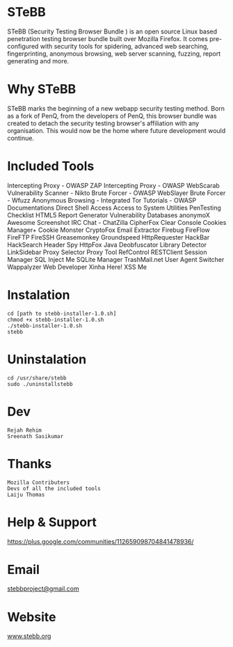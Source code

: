STeBB
=====

STeBB (Security Testing Browser Bundle ) is an open source Linux based penetration testing browser bundle built over Mozilla Firefox. It comes pre-configured with security tools for spidering, advanced web searching, fingerprinting, anonymous browsing, web server scanning, fuzzing, report generating and more.

Why STeBB
====
STeBB marks the beginning of a new webapp security testing method. Born as a fork of PenQ, from the developers of PenQ, this browser bundle was created to detach the security testing browser's affiliation with any organisation. This would now be the home where future development would continue.

Included Tools
====
Intercepting Proxy - OWASP ZAP
Intercepting Proxy - OWASP WebScarab
Vulnerability Scanner - Nikto
Brute Forcer - OWASP WebSlayer
Brute Forcer - Wfuzz
Anonymous Browsing - Integrated Tor
Tutorials - OWASP Documentations
Direct Shell Access
Access to System Utilities
PenTesting Checklist
HTML5 Report Generator
Vulnerability Databases
anonymoX
Awesome Screenshot
IRC Chat - ChatZilla
CipherFox
Clear Console
Cookies Manager+
Cookie Monster
CryptoFox
Email Extractor
Firebug
FireFlow
FireFTP
FireSSH
Greasemonkey
Groundspeed
HttpRequester
HackBar
HackSearch
Header Spy
HttpFox
Java Deobfuscator
Library Detector
LinkSidebar
Proxy Selector
Proxy Tool
RefControl
RESTClient
Session Manager
SQL Inject Me
SQLite Manager
TrashMail.net
User Agent Switcher
Wappalyzer
Web Developer
Xinha Here!
XSS Me

Instalation
====

    cd [path to stebb-installer-1.0.sh]
    chmod +x stebb-installer-1.0.sh
    ./stebb-installer-1.0.sh
    stebb

Uninstalation
====
    cd /usr/share/stebb
    sudo ./uninstallstebb

Dev
====
	Rejah Rehim
	Sreenath Sasikumar

Thanks
====
	Mozilla Contributers
	Devs of all the included tools
	Laiju Thomas

Help & Support
====
https://plus.google.com/communities/112659098704841478936/

Email
====
stebbproject@gmail.com

Website
====
www.stebb.org